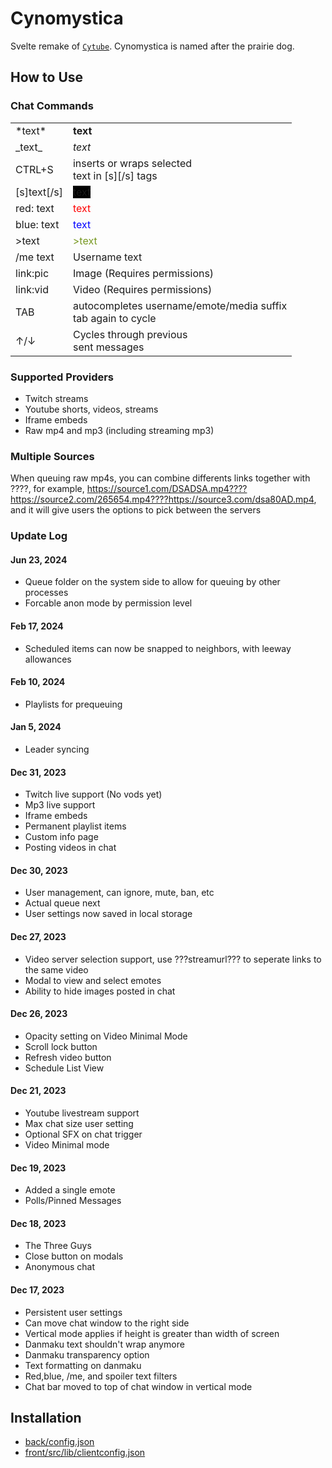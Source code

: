 # Cynomystica

Svelte remake of [`Cytube`](https://github.com/calzoneman/sync).
Cynomystica is named after the prairie dog.

## How to Use

### Chat Commands

<table>
	<tr><td>*text*</td><td><b>text</b></td></tr>
	<tr><td>_text_</td><td><em>text</em></td></tr>
	<tr><td>CTRL+S</td><td>inserts or wraps selected<br />text in [s][/s] tags</td></tr>
	<tr><td>[s]text[/s]</td><td><span style='background:black'>text</span></td></tr>
	<tr><td>red: text</td><td><span style='color:red'>text</span></td></tr>
	<tr><td>blue: text</td><td><span style='color:blue'>text</span></td></tr>
	<tr><td>>text</td><td><span style='color:#789922'>>text</span></td></tr>
	<tr><td>/me text</td><td><span class="actiontext">Username text</span></td></tr>
	<tr><td>link:pic</td><td>Image (Requires permissions)</td></tr>
	<tr><td>link:vid</td><td>Video (Requires permissions)</td></tr>
	<tr><td>TAB</td><td>autocompletes username/emote/media suffix<br />tab again to cycle</td></tr>
	<tr><td>↑/↓</td><td>Cycles through previous<br />sent messages</td></tr>
</table>

### Supported Providers

- Twitch streams
- Youtube shorts, videos, streams
- Iframe embeds
- Raw mp4 and mp3 (including streaming mp3)

### Multiple Sources

When queuing raw mp4s, you can combine differents links together with ????, for example, https://source1.com/DSADSA.mp4????https://source2.com/265654.mp4????https://source3.com/dsa80AD.mp4, and it will give users the options to pick between the servers

### Update Log

#### Jun 23, 2024

- Queue folder on the system side to allow for queuing by other processes
- Forcable anon mode by permission level

#### Feb 17, 2024

- Scheduled items can now be snapped to neighbors, with leeway allowances

#### Feb 10, 2024

- Playlists for prequeuing

#### Jan 5, 2024

- Leader syncing

#### Dec 31, 2023

- Twitch live support (No vods yet)
- Mp3 live support
- Iframe embeds
- Permanent playlist items
- Custom info page
- Posting videos in chat

#### Dec 30, 2023

- User management, can ignore, mute, ban, etc
- Actual queue next
- User settings now saved in local storage

#### Dec 27, 2023

- Video server selection support, use ???streamurl??? to seperate links to the same video
- Modal to view and select emotes
- Ability to hide images posted in chat

#### Dec 26, 2023

- Opacity setting on Video Minimal Mode
- Scroll lock button
- Refresh video button
- Schedule List View

#### Dec 21, 2023

- Youtube livestream support
- Max chat size user setting
- Optional SFX on chat trigger
- Video Minimal mode

#### Dec 19, 2023

- Added a single emote
- Polls/Pinned Messages

#### Dec 18, 2023

- The Three Guys
- Close button on modals
- Anonymous chat

#### Dec 17, 2023

- Persistent user settings
- Can move chat window to the right side
- Vertical mode applies if height is greater than width of screen
- Danmaku text shouldn't wrap anymore
- Danmaku transparency option
- Text formatting on danmaku
- Red,blue, /me, and spoiler text filters
- Chat bar moved to top of chat window in vertical mode

## Installation

- [back/config.json](back/config.example.json)
- [front/src/lib/clientconfig.json](front/src/lib/clientconfig.example.json)
